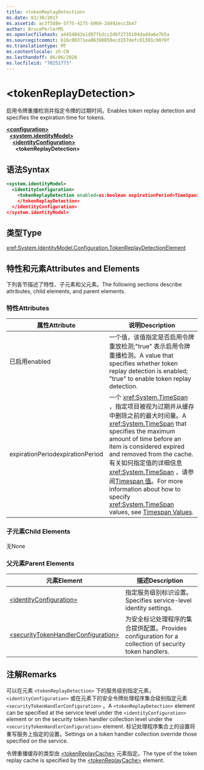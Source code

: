 ```yaml
---
title: <tokenReplayDetection>
ms.date: 03/30/2017
ms.assetid: ac3f588e-5f75-4275-b969-2d492ecc3b47
author: BrucePerlerMS
ms.openlocfilehash: a4454042e1d97fb3cc2d6f2735104dadda6e7b5a
ms.sourcegitcommit: b16c00371ea06398859ecd157defc81301c9070f
ms.translationtype: MT
ms.contentlocale: zh-CN
ms.lasthandoff: 06/06/2020
ms.locfileid: "70251773"
---
```

# \<tokenReplayDetection>
<span data-ttu-id="f15e5-101">启用令牌重播检测并指定令牌的过期时间。</span><span class="sxs-lookup"><span data-stu-id="f15e5-101">Enables token replay detection and specifies the expiration time for tokens.</span></span>  
  
[**\<configuration>**](../configuration-element.md)\
&nbsp;&nbsp;[**\<system.identityModel>**](system-identitymodel.md)\
&nbsp;&nbsp;&nbsp;&nbsp;[**\<identityConfiguration>**](identityconfiguration.md)\
&nbsp;&nbsp;&nbsp;&nbsp;&nbsp;&nbsp;**\<tokenReplayDetection>**  
  
## <a name="syntax"></a><span data-ttu-id="f15e5-102">语法</span><span class="sxs-lookup"><span data-stu-id="f15e5-102">Syntax</span></span>  
  
```xml  
<system.identityModel>  
  <identityConfiguration>  
    <tokenReplayDetection enabled=xs:boolean expirationPeriod=TimeSpan>  
    </tokenReplayDetection>  
  </identityConfiguration>  
</system.identityModel>  
```  
  
## <a name="type"></a><span data-ttu-id="f15e5-103">类型</span><span class="sxs-lookup"><span data-stu-id="f15e5-103">Type</span></span>  
 <xref:System.IdentityModel.Configuration.TokenReplayDetectionElement>  
  
## <a name="attributes-and-elements"></a><span data-ttu-id="f15e5-104">特性和元素</span><span class="sxs-lookup"><span data-stu-id="f15e5-104">Attributes and Elements</span></span>  
 <span data-ttu-id="f15e5-105">下列各节描述了特性、子元素和父元素。</span><span class="sxs-lookup"><span data-stu-id="f15e5-105">The following sections describe attributes, child elements, and parent elements.</span></span>  
  
### <a name="attributes"></a><span data-ttu-id="f15e5-106">特性</span><span class="sxs-lookup"><span data-stu-id="f15e5-106">Attributes</span></span>  
  
|<span data-ttu-id="f15e5-107">属性</span><span class="sxs-lookup"><span data-stu-id="f15e5-107">Attribute</span></span>|<span data-ttu-id="f15e5-108">说明</span><span class="sxs-lookup"><span data-stu-id="f15e5-108">Description</span></span>|  
|---------------|-----------------|  
|<span data-ttu-id="f15e5-109">已启用</span><span class="sxs-lookup"><span data-stu-id="f15e5-109">enabled</span></span>|<span data-ttu-id="f15e5-110">一个值，该值指定是否启用令牌重放检测;"true" 表示启用令牌重播检测。</span><span class="sxs-lookup"><span data-stu-id="f15e5-110">A value that specifies whether token replay detection is enabled; "true" to enable token replay detection.</span></span>|  
|<span data-ttu-id="f15e5-111">expirationPeriod</span><span class="sxs-lookup"><span data-stu-id="f15e5-111">expirationPeriod</span></span>|<span data-ttu-id="f15e5-112">一个 <xref:System.TimeSpan> ，指定项目被视为过期并从缓存中删除之前的最大时间量。</span><span class="sxs-lookup"><span data-stu-id="f15e5-112">A <xref:System.TimeSpan> that specifies the maximum amount of time before an item is considered expired and removed from the cache.</span></span>  <span data-ttu-id="f15e5-113">有关如何指定值的详细信息 <xref:System.TimeSpan> ，请参阅[Timespan 值](../windows-workflow-foundation/index.md)。</span><span class="sxs-lookup"><span data-stu-id="f15e5-113">For more information about how to specify <xref:System.TimeSpan> values, see [Timespan Values](../windows-workflow-foundation/index.md).</span></span>|  
  
### <a name="child-elements"></a><span data-ttu-id="f15e5-114">子元素</span><span class="sxs-lookup"><span data-stu-id="f15e5-114">Child Elements</span></span>  
 <span data-ttu-id="f15e5-115">无</span><span class="sxs-lookup"><span data-stu-id="f15e5-115">None</span></span>  
  
### <a name="parent-elements"></a><span data-ttu-id="f15e5-116">父元素</span><span class="sxs-lookup"><span data-stu-id="f15e5-116">Parent Elements</span></span>  
  
|<span data-ttu-id="f15e5-117">元素</span><span class="sxs-lookup"><span data-stu-id="f15e5-117">Element</span></span>|<span data-ttu-id="f15e5-118">描述</span><span class="sxs-lookup"><span data-stu-id="f15e5-118">Description</span></span>|  
|-------------|-----------------|  
|[\<identityConfiguration>](identityconfiguration.md)|<span data-ttu-id="f15e5-119">指定服务级别标识设置。</span><span class="sxs-lookup"><span data-stu-id="f15e5-119">Specifies service-level identity settings.</span></span>|  
|[\<securityTokenHandlerConfiguration>](securitytokenhandlerconfiguration.md)|<span data-ttu-id="f15e5-120">为安全标记处理程序的集合提供配置。</span><span class="sxs-lookup"><span data-stu-id="f15e5-120">Provides configuration for a collection of security token handlers.</span></span>|  
  
## <a name="remarks"></a><span data-ttu-id="f15e5-121">注解</span><span class="sxs-lookup"><span data-stu-id="f15e5-121">Remarks</span></span>  
 <span data-ttu-id="f15e5-122">可以在元素 `<tokenReplayDetection>` 下的服务级别指定元素， `<identityConfiguration>` 或在元素下的安全令牌处理程序集合级别指定元素 `<securityTokenHandlerConfiguration>` 。</span><span class="sxs-lookup"><span data-stu-id="f15e5-122">A `<tokenReplayDetection>` element can be specified at the service level under the `<identityConfiguration>` element or on the security token handler collection level under the `<securityTokenHandlerConfiguration>` element.</span></span> <span data-ttu-id="f15e5-123">标记处理程序集合上的设置将重写服务上指定的设置。</span><span class="sxs-lookup"><span data-stu-id="f15e5-123">Settings on a token handler collection override those specified on the service.</span></span>  
  
 <span data-ttu-id="f15e5-124">令牌重播缓存的类型由 [\<tokenReplayCache>](tokenreplaycache.md) 元素指定。</span><span class="sxs-lookup"><span data-stu-id="f15e5-124">The type of the token replay cache is specified by the [\<tokenReplayCache>](tokenreplaycache.md) element.</span></span>
